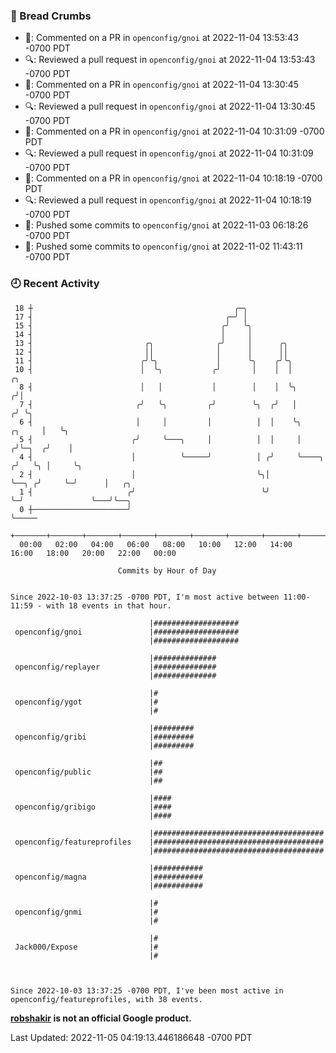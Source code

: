 ### 🍞 Bread Crumbs

 * 💬: Commented on a PR in  `openconfig/gnoi` at 2022-11-04 13:53:43 -0700 PDT
 * 🔍: Reviewed a pull request in  `openconfig/gnoi` at 2022-11-04 13:53:43 -0700 PDT
 * 💬: Commented on a PR in  `openconfig/gnoi` at 2022-11-04 13:30:45 -0700 PDT
 * 🔍: Reviewed a pull request in  `openconfig/gnoi` at 2022-11-04 13:30:45 -0700 PDT
 * 💬: Commented on a PR in  `openconfig/gnoi` at 2022-11-04 10:31:09 -0700 PDT
 * 🔍: Reviewed a pull request in  `openconfig/gnoi` at 2022-11-04 10:31:09 -0700 PDT
 * 💬: Commented on a PR in  `openconfig/gnoi` at 2022-11-04 10:18:19 -0700 PDT
 * 🔍: Reviewed a pull request in  `openconfig/gnoi` at 2022-11-04 10:18:19 -0700 PDT
 * 🚢: Pushed some commits to `openconfig/gnoi` at 2022-11-03 06:18:26 -0700 PDT
 * 🚢: Pushed some commits to `openconfig/gnoi` at 2022-11-02 11:43:11 -0700 PDT

### 🕘 Recent Activity
```
 18 ┼                                             ╭─╮
 17 ┤                                           ╭─╯ │
 15 ┤                                          ╭╯   ╰╮
 14 ┤                                          │     │
 13 ┤                         ╭╮              ╭╯     │      ╭╮
 12 ┤                         ││              │      │      ││
 11 ┤                        ╭╯╰╮             │      ╰╮    ╭╯╰╮
 10 ┤                        │  ╰╮           ╭╯       │    │  │                       ╭╮
  8 ┤                        │   │           │        │    │  ╰╮                     ╭╯│
  7 ┤                       ╭╯   ╰╮         ╭╯        ╰╮  ╭╯   │                    ╭╯ ╰╮
  6 ┤                       │     │         │          │  │    ╰╮            ╭╮     │   ╰╮
  5 ┤                      ╭╯     ╰───╮     │          │  │     │           ╭╯╰─╮  ╭╯    │
  4 ┤                      │          ╰─────╯          │ ╭╯     ╰────╮     ╭╯   ╰╮ │     ╰╮
  2 ┤                      │                           ╰╮│           ╰──╮ ╭╯     ╰─╯      │   ╭╮
  1 ┤                     ╭╯                            ╰╯              ╰─╯               ╰───╯╰──╮
  0 ┼─────────────────────╯                                                                       ╰─────
    +───────+───────+───────+───────+───────+───────+───────+───────+───────+───────+───────+───────+────
  00:00   02:00   04:00   06:00   08:00   10:00   12:00   14:00   16:00   18:00   20:00   22:00   00:00   

						Commits by Hour of Day


Since 2022-10-03 13:37:25 -0700 PDT, I'm most active between 11:00-11:59 - with 18 events in that hour.

```



```
                               |###################
 openconfig/gnoi               |###################
                               |###################

                               |##############
 openconfig/replayer           |##############
                               |##############

                               |#
 openconfig/ygot               |#
                               |#

                               |#########
 openconfig/gribi              |#########
                               |#########

                               |##
 openconfig/public             |##
                               |##

                               |####
 openconfig/gribigo            |####
                               |####

                               |######################################
 openconfig/featureprofiles    |######################################
                               |######################################

                               |###########
 openconfig/magna              |###########
                               |###########

                               |#
 openconfig/gnmi               |#
                               |#

                               |#
 Jack000/Expose                |#
                               |#



Since 2022-10-03 13:37:25 -0700 PDT, I've been most active in openconfig/featureprofiles, with 38 events.

```
**[robshakir](mailto:robjs@google.com) is not an official Google product.**  


Last Updated: 2022-11-05 04:19:13.446186648 -0700 PDT

